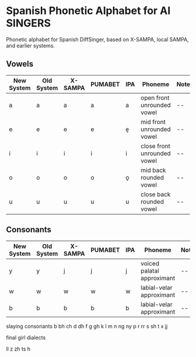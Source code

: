 # Spanish Phonetic Alphabet for AI SINGERS
Phonetic alphabet for Spanish DiffSinger, based on X-SAMPA, local SAMPA, and earlier systems.

## Vowels
| New System | Old System | X-SAMPA | PUMABET | IPA | Phoneme | Notes |
|--|--|--|--|--|--|--|
|a|a|a|a|a|open front unrounded vowel|--|
|e|e|e|e|e̞|mid front unrounded vowel|--|
|i|i|i|i|i|close front unrounded vowel|--|
|o|o|o|o|o̞|mid back rounded vowel|--|
|u|u|u|u|u|close back rounded vowel|--|

## Consonants

| New System | Old System | X-SAMPA | PUMABET | IPA | Phoneme | Notes |
|--|--|--|--|--|--|--|
|y|y|j|j|j|voiced palatal approximant|--|
|w|w|w|w|w|labial-velar approximant|--|
|b|b|b|b|b|labial-velar approximant|--|

slaying consonants
b bh ch d dh f g gh k l m n ng ny p r rr s sh t x jj 

final girl dialects

ll z zh ts h
